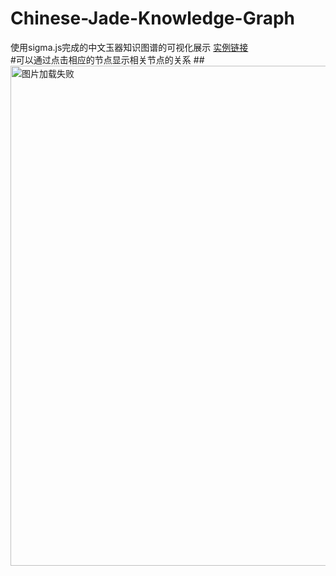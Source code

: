 # Chinese-Jade-Knowledge-Graph
使用sigma.js完成的中文玉器知识图谱的可视化展示
[实例链接](https://lhmdanchaofan.github.io/Chinese-Jade-Knowledge-Graph/test.html)<br>
#可以通过点击相应的节点显示相关节点的关系
##<img src="https://github.com/LHMdanchaofan/Chinese-Jade-Knowledge-Graph/blob/master/kg.PNG" width="950" height="800" alt="图片加载失败"/>
